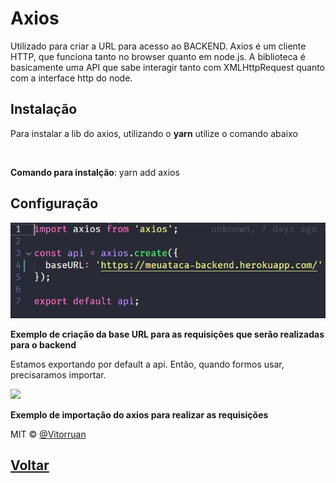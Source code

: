 # Axios

Utilizado para criar a URL para acesso ao BACKEND. Axios é um cliente HTTP, que funciona tanto no browser quanto em node.js. A biblioteca é basicamente uma API que sabe interagir tanto com XMLHttpRequest quanto com a interface http do node.

## Instalação
Para instalar a lib do axios, utilizando o **yarn** utilize o comando abaixo

<br/>

**Comando para instalção**: yarn add axios
<br/>

## Configuração

<img src="https://github.com/vitorruann/MeuAtaca-BackEnd/blob/master/Info/axios/axios.JPG"/>

**Exemplo de criação da base URL para as requisições que serão realizadas para o backend**

Estamos exportando por default a api. Então, quando formos usar, precisaramos importar.

<img src="https://github.com/vitorruann/MeuAtaca-BackEnd/blob/master/Info/axios/importAxios.JPG"/>

**Exemplo de importação do axios para realizar as requisições**

MIT © [@Vitorruan](https://github.com/vitorruann)

## [Voltar](../../README.md)